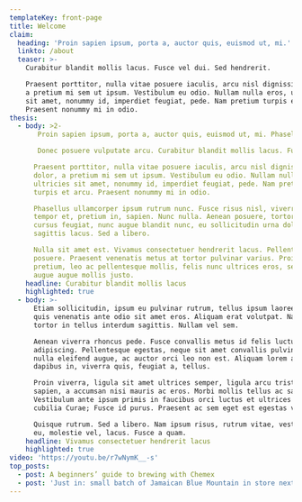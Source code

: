 ```yaml
---
templateKey: front-page
title: Welcome
claim:
  heading: 'Proin sapien ipsum, porta a, auctor quis, euismod ut, mi.'
  linkto: /about
  teaser: >-
    Curabitur blandit mollis lacus. Fusce vel dui. Sed hendrerit.

    Praesent porttitor, nulla vitae posuere iaculis, arcu nisl dignissim dolor,
    a pretium mi sem ut ipsum. Vestibulum eu odio. Nullam nulla eros, ultricies
    sit amet, nonummy id, imperdiet feugiat, pede. Nam pretium turpis et arcu.
    Praesent nonummy mi in odio.
thesis:
  - body: >2-
       Proin sapien ipsum, porta a, auctor quis, euismod ut, mi. Phasellus blandit leo ut odio. Suspendisse non nisl sit amet velit hendrerit rutrum. Praesent porttitor, nulla vitae posuere iaculis, arcu nisl dignissim dolor, a pretium mi sem ut ipsum.

       Donec posuere vulputate arcu. Curabitur blandit mollis lacus. Fusce vel dui. Sed hendrerit.

      Praesent porttitor, nulla vitae posuere iaculis, arcu nisl dignissim
      dolor, a pretium mi sem ut ipsum. Vestibulum eu odio. Nullam nulla eros,
      ultricies sit amet, nonummy id, imperdiet feugiat, pede. Nam pretium
      turpis et arcu. Praesent nonummy mi in odio.

      Phasellus ullamcorper ipsum rutrum nunc. Fusce risus nisl, viverra et,
      tempor et, pretium in, sapien. Nunc nulla. Aenean posuere, tortor sed
      cursus feugiat, nunc augue blandit nunc, eu sollicitudin urna dolor
      sagittis lacus. Sed a libero.

      Nulla sit amet est. Vivamus consectetuer hendrerit lacus. Pellentesque
      posuere. Praesent venenatis metus at tortor pulvinar varius. Proin
      pretium, leo ac pellentesque mollis, felis nunc ultrices eros, sed gravida
      augue augue mollis justo.
    headline: Curabitur blandit mollis lacus
    highlighted: true
  - body: >-
      Etiam sollicitudin, ipsum eu pulvinar rutrum, tellus ipsum laoreet sapien,
      quis venenatis ante odio sit amet eros. Aliquam erat volutpat. Nam at
      tortor in tellus interdum sagittis. Nullam vel sem.

      Aenean viverra rhoncus pede. Fusce convallis metus id felis luctus
      adipiscing. Pellentesque egestas, neque sit amet convallis pulvinar, justo
      nulla eleifend augue, ac auctor orci leo non est. Aliquam lorem ante,
      dapibus in, viverra quis, feugiat a, tellus.

      Proin viverra, ligula sit amet ultrices semper, ligula arcu tristique
      sapien, a accumsan nisi mauris ac eros. Morbi mollis tellus ac sapien.
      Vestibulum ante ipsum primis in faucibus orci luctus et ultrices posuere
      cubilia Curae; Fusce id purus. Praesent ac sem eget est egestas volutpat.

      Quisque rutrum. Sed a libero. Nam ipsum risus, rutrum vitae, vestibulum
      eu, molestie vel, lacus. Fusce a quam.
    headline: Vivamus consectetuer hendrerit lacus
    highlighted: true
video: 'https://youtu.be/r7wNymK__-s'
top_posts:
  - post: A beginners’ guide to brewing with Chemex
  - post: 'Just in: small batch of Jamaican Blue Mountain in store next week'
---
```


